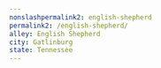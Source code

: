 ```yaml
---
﻿nonslashpermalink2: english-shepherd
permalink2: /english-shepherd/
alley: English Shepherd
city: Gatlinburg
state: Tennessee
---
```

